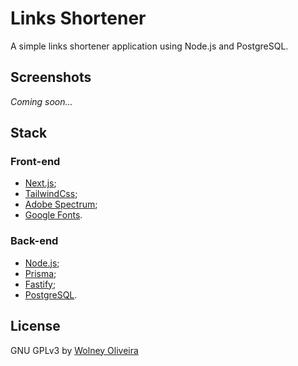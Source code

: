 # Links Shortener

A simple links shortener application using Node.js and PostgreSQL.

## Screenshots

_Coming soon..._

## Stack

### Front-end

- [Next.js](https://nextjs.org/);
- [TailwindCss](https://tailwindcss.com/);
- [Adobe Spectrum](https://spectrum.adobe.com/);
- [Google Fonts](https://fonts.google.com/).

### Back-end

- [Node.js](https://nodejs.org/);
- [Prisma](https://www.prisma.io/);
- [Fastify](https://fastify.dev/);
- [PostgreSQL](https://www.postgresql.org/).

## License

GNU GPLv3 by [Wolney Oliveira](https://github.com/wolney-fo)
